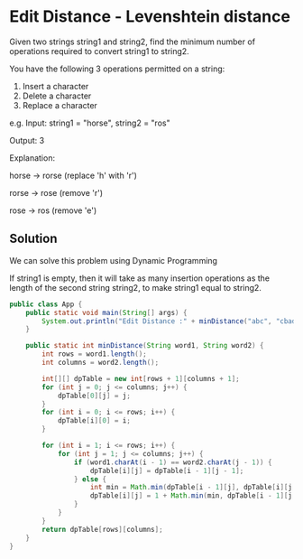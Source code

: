 # Edit Distance - Levenshtein distance
Given two strings string1 and string2, find the minimum number of operations required to convert string1 to string2.

You have the following 3 operations permitted on a string:

1. Insert a character
2. Delete a character
3. Replace a character

e.g.
Input: string1 = "horse", string2 = "ros"

Output: 3

Explanation: 

horse -> rorse (replace 'h' with 'r')

rorse -> rose (remove 'r')

rose -> ros (remove 'e')

## Solution
We can solve this problem using Dynamic Programming

If string1 is empty, then it will take as many insertion operations as the length of the second string string2, to make string1 equal to string2.


```java
public class App {
	public static void main(String[] args) {
		System.out.println("Edit Distance :" + minDistance("abc", "cbad"));
	}

	public static int minDistance(String word1, String word2) {
		int rows = word1.length();
		int columns = word2.length();

		int[][] dpTable = new int[rows + 1][columns + 1];
		for (int j = 0; j <= columns; j++) {
			dpTable[0][j] = j;
		}
		for (int i = 0; i <= rows; i++) {
			dpTable[i][0] = i;
		}

		for (int i = 1; i <= rows; i++) {
			for (int j = 1; j <= columns; j++) {
				if (word1.charAt(i - 1) == word2.charAt(j - 1)) {
					dpTable[i][j] = dpTable[i - 1][j - 1];
				} else {
					int min = Math.min(dpTable[i - 1][j], dpTable[i][j - 1]);
					dpTable[i][j] = 1 + Math.min(min, dpTable[i - 1][j - 1]);
				}
			}
		}
		return dpTable[rows][columns];
	}
}


```

